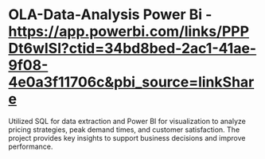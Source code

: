 # OLA-Data-Analysis  Power Bi - https://app.powerbi.com/links/PPPDt6wISl?ctid=34bd8bed-2ac1-41ae-9f08-4e0a3f11706c&pbi_source=linkShare
Utilized SQL for data extraction and Power BI for visualization to analyze pricing strategies, peak demand times, and customer satisfaction. The project provides key insights to support business decisions and improve performance.
